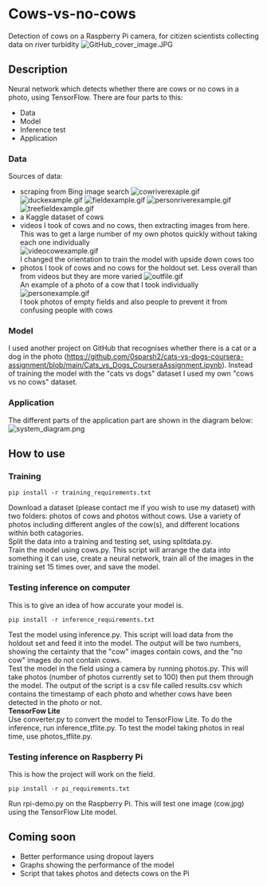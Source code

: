 # Cows-vs-no-cows  

Detection of cows on a Raspberry Pi camera, for citizen scientists collecting data on river turbidity
![GitHub_cover_image.JPG](./GitHub_cover_image.JPG)

## Description  
Neural network which detects whether there are cows or no cows in a photo, using TensorFlow. There are four parts to this:
* Data
* Model
* Inference test
* Application
### Data
Sources of data:
* scraping from Bing image search
  ![cowriverexaple.gif](./cowriverexaple.gif)
  ![duckexample.gif](./duckexample.gif)
  ![fieldexample.gif](./fieldexample.gif)
  ![personriverexample.gif](./personriverexample.gif)
  ![treefieldexample.gif](./treefieldexample.gif)  
* a Kaggle dataset of cows
* videos I took of cows and no cows, then extracting images from here. This was to get a large number of my own photos quickly without taking each one individually  
  ![videocowexample.gif](./videocowexample.gif)  
  I changed the orientation to train the model with upside down cows too  
* photos I took of cows and no cows for the holdout set. Less overall than from videos but they are more varied
  ![outfile.gif](./outfile.gif)  
  An example of a photo of a cow that I took individually  
  ![personexample.gif](./personexample.gif)  
  I took photos of empty fields and also people to prevent it from confusing people with cows
### Model
I used another project on GitHub that recognises whether there is a cat or a dog in the photo (https://github.com/0sparsh2/cats-vs-dogs-coursera-assignment/blob/main/Cats_vs_Dogs_CourseraAssignment.ipynb). Instead of training the model with the "cats vs dogs" dataset I used my own "cows vs no cows" dataset.
### Application  
The different parts of the application part are shown in the diagram below:
![system_diagram.png](./system_diagram.png)

## How to use
### Training 
```
pip install -r training_requirements.txt
```
Download a dataset (please contact me if you wish to use my dataset) with two folders: photos of cows and photos without cows. Use a variety of photos including different angles of the cow(s), and different locations within both catagories.  
Split the data into a training and testing set, using splitdata.py.  
Train the model using cows.py. This script will arrange the data into something it can use, create a neural network, train all of the images in the training set 15 times over, and save the model.  
### Testing inference on computer
This is to give an idea of how accurate your model is.
```
pip install -r inference_requirements.txt
```
Test the model using inference.py. This script will load data from the holdout set and feed it into the model. The output will be two numbers, showing the certainty that the "cow" images contain cows, and the "no cow" images do not contain cows.  
Test the model in the field using a camera by running photos.py. This will take photos (number of photos currently set to 100) then put them through the model. The output of the script is a csv file called results.csv which contains the timestamp of each photo and whether cows have been detected in the photo or not.  
**TensorFow Lite**  
Use converter.py to convert the model to TensorFlow Lite. To do the inference, run inference_tflite.py. To test the model taking photos in real time, use photos_tflite.py.
### Testing inference on Raspberry Pi
This is how the project will work on the field.
```
pip install -r pi_requirements.txt
```
Run rpi-demo.py on the Raspberry Pi. This will test one image (cow.jpg) using the TensorFlow Lite model.

## Coming soon

* Better performance using dropout layers  
* Graphs showing the performance of the model  
* Script that takes photos and detects cows on the Pi
